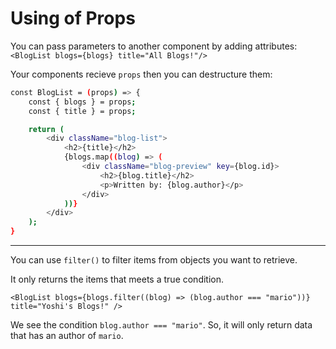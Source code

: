 # Using of Props

You can pass parameters to another component by adding attributes:
`<BlogList blogs={blogs} title="All Blogs!"/>`

Your components recieve `props` then you can destructure them:
```bash
const BlogList = (props) => {
    const { blogs } = props;
    const { title } = props;

    return (
        <div className="blog-list">
            <h2>{title}</h2>
            {blogs.map((blog) => (
                <div className="blog-preview" key={blog.id}>
                    <h2>{blog.title}</h2>
                    <p>Written by: {blog.author}</p>
                </div>
            ))}
        </div>
    );
}
```

<hr>

You can use `filter()` to filter items from objects you want to retrieve.

It only returns the items that meets a true condition.

`<BlogList blogs={blogs.filter((blog) => (blog.author === "mario"))} title="Yoshi's Blogs!" />`

We see the condition `blog.author === "mario"`. So, it will only return data that has an author of `mario`.

